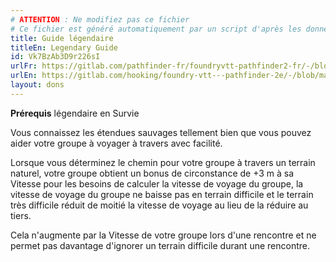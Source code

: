 ```yaml
---
# ATTENTION : Ne modifiez pas ce fichier
# Ce fichier est généré automatiquement par un script d'après les données du module Foundry VTT officiel et de sa traduction
title: Guide légendaire
titleEn: Legendary Guide
id: Vk7BzAb3D9r226sI
urlFr: https://gitlab.com/pathfinder-fr/foundryvtt-pathfinder2-fr/-/blob/master/data/feats/Vk7BzAb3D9r226sI.htm
urlEn: https://gitlab.com/hooking/foundry-vtt---pathfinder-2e/-/blob/master/packs/data/feats.db/legendary-guide.json
layout: dons
---
```

**Prérequis** légendaire en Survie

Vous connaissez les étendues sauvages tellement bien que vous pouvez aider votre groupe à voyager à travers avec facilité.

Lorsque vous déterminez le chemin pour votre groupe à travers un terrain naturel, votre groupe obtient un bonus de circonstance  de +3 m à sa Vitesse pour les besoins de calculer la vitesse de voyage du groupe, la vitesse de voyage du groupe ne baisse pas en terrain difficile et le terrain très difficile réduit de moitié la vitesse de voyage au lieu de la réduire au tiers.

Cela n'augmente par la Vitesse de votre groupe lors d'une rencontre et ne permet pas davantage d'ignorer un terrain difficile durant une rencontre.
